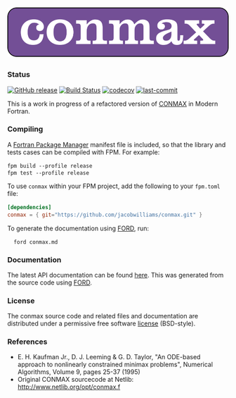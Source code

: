 ![conmax](/media/logo.png)
============

### Status

[![GitHub release](https://img.shields.io/github/release/jacobwilliams/conmax.svg)](https://github.com/jacobwilliams/conmax/releases/latest)
[![Build Status](https://github.com/jacobwilliams/conmax/actions/workflows/CI.yml/badge.svg)](https://github.com/jacobwilliams/conmax/actions)
[![codecov](https://codecov.io/gh/jacobwilliams/conmax/branch/master/graph/badge.svg?token=43HK33CSMY)](https://codecov.io/gh/jacobwilliams/conmax)
[![last-commit](https://img.shields.io/github/last-commit/jacobwilliams/conmax)](https://github.com/jacobwilliams/conmax/commits/master)


This is a work in progress of a refactored version of [CONMAX](http://www.netlib.org/opt/conmax.f) in Modern Fortran.

### Compiling

A [Fortran Package Manager](https://github.com/fortran-lang/fpm) manifest file is included, so that the library and tests cases can be compiled with FPM. For example:

```
fpm build --profile release
fpm test --profile release
```

To use `conmax` within your FPM project, add the following to your `fpm.toml` file:
```toml
[dependencies]
conmax = { git="https://github.com/jacobwilliams/conmax.git" }
```

To generate the documentation using [FORD](https://github.com/Fortran-FOSS-Programmers/ford), run:

```
  ford conmax.md
```

### Documentation

The latest API documentation can be found [here](http://jacobwilliams.github.io/conmax/). This was generated from the source code using [FORD](https://github.com/Fortran-FOSS-Programmers/ford).

### License

The conmax source code and related files and documentation are distributed under a permissive free software [license](https://github.com/jacobwilliams/conmax/blob/master/LICENSE) (BSD-style).

### References

 * E. H. Kaufman Jr., D. J. Leeming & G. D. Taylor, "An ODE-based approach to nonlinearly constrained minimax problems", Numerical Algorithms, Volume 9, pages 25-37 (1995)
 * Original CONMAX sourcecode at Netlib: http://www.netlib.org/opt/conmax.f